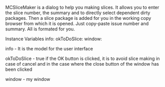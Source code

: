 MCSliceMaker is a dialog to help you making slices.
It allows you to enter the slice number, the summary and to directly select dependent dirty packages.
Then a slice package is added for you in the working copy browser from which it is opened.
Just copy-paste issue number and summary. All is formated for you.

Instance Variables
	info:		<MCSliceInfo>
	okToDoSlice:		<Boolean>
	window:		<StandardWindow>

info
	- It is the model for the user interface

okToDoSlice
	- true if the OK button is clicked, it is to avoid slice making in case of cancel and in the case where the close button of the window has been clicked

window
	- my window
